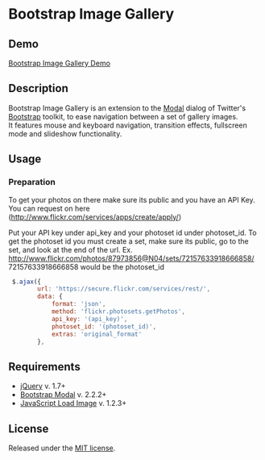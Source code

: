 # Bootstrap Image Gallery

## Demo
[Bootstrap Image Gallery Demo](http://blueimp.github.com/Bootstrap-Image-Gallery/)

## Description
Bootstrap Image Gallery is an extension to the [Modal](http://twitter.github.com/bootstrap/javascript.html#modal) dialog of Twitter's [Bootstrap](http://twitter.github.com/bootstrap/) toolkit, to ease navigation between a set of gallery images.  
It features mouse and keyboard navigation, transition effects, fullscreen mode and slideshow functionality.

## Usage

### Preparation

To get your photos on there make sure its public and you have an API Key.
You can request on here (http://www.flickr.com/services/apps/create/apply/)

Put your API key under api_key and your photoset id under photoset_id.
To get the photoset id you must create a set, make sure its public, go to the set, and look at the end of the url.
Ex. http://www.flickr.com/photos/87973856@N04/sets/72157633918666858/
72157633918666858 would be the photoset_id

```js
 $.ajax({
        url: 'https://secure.flickr.com/services/rest/',
        data: {
            format: 'json',
            method: 'flickr.photosets.getPhotos',
            api_key: '(api_key)',
			photoset_id: '(photoset_id)',
			extras: 'original_format'
        },
```

## Requirements
* [jQuery](http://jquery.com/) v. 1.7+
* [Bootstrap Modal](http://twitter.github.com/bootstrap/javascript.html#modal) v. 2.2.2+
* [JavaScript Load Image](https://github.com/blueimp/JavaScript-Load-Image) v. 1.2.3+

## License
Released under the [MIT license](http://www.opensource.org/licenses/MIT).
